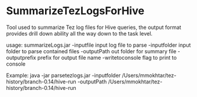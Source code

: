 SummarizeTezLogsForHive
=======================

Tool used to summarize Tez log files for Hive queries, the output format provides drill down ability all the way down to the task level.

usage: summarizeLogs.jar
 -inputfile <arg>      input log file to parse
 -inputfolder <arg>    input folder to parse contained files
 -outputPath <arg>     out folder for summary file
 -outputprefix <arg>   prefix for output file name
 -writetoconsole       flag to print to console
 
 Example: 
  java -jar parsetezlogs.jar -inputfolder /Users/mmokhtar/tez-history/branch-0.14/hive-run -outputPath /Users/mmokhtar/tez-history/branch-0.14/hive-run
